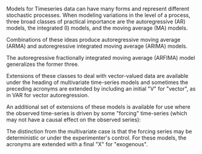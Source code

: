 Models for Timeseries data can have many forms and represent different stochastic processes. When modeling variations in the level of a process, three broad classes of practical importance are the autoregressive (AR) models, the integrated (I) models, and the moving average (MA) models.

Combinations of these ideas produce autoregressive moving average (ARMA) and autoregressive integrated moving average (ARIMA) models.

The autoregressive fractionally integrated moving average (ARFIMA) model generalizes the former three.

Extensions of these classes to deal with vector-valued data are available under the heading of multivariate time-series models and sometimes the preceding acronyms are extended by including an initial "V" for "vector", as in VAR for vector autoregression.

An additional set of extensions of these models is available for use where the observed time-series is driven by some "forcing" time-series (which may not have a causal effect on the observed series):

The distinction from the multivariate case is that the forcing series may be deterministic or under the experimenter's control. For these models, the acronyms are extended with a final "X" for "exogenous".
